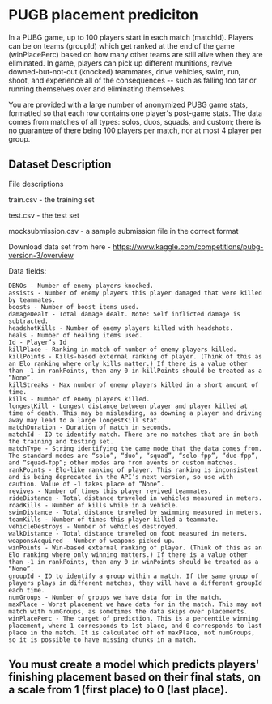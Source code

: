 # PUGB placement prediciton

In a PUBG game, up to 100 players start in each match (matchId). Players can be on teams (groupId) which get ranked at the end of the game (winPlacePerc) based on how many other teams are still alive when they are eliminated. In game, players can pick up different munitions, revive downed-but-not-out (knocked) teammates, drive vehicles, swim, run, shoot, and experience all of the consequences -- such as falling too far or running themselves over and eliminating themselves.

You are provided with a large number of anonymized PUBG game stats, formatted so that each row contains one player's post-game stats. The data comes from matches of all types: solos, duos, squads, and custom; there is no guarantee of there being 100 players per match, nor at most 4 player per group.

## Dataset Description

File descriptions

train.csv - the training set

test.csv - the test set

mocksubmission.csv - a sample submission file in the correct format

Download data set from here - https://www.kaggle.com/competitions/pubg-version-3/overview

Data fields:

    DBNOs - Number of enemy players knocked.
    assists - Number of enemy players this player damaged that were killed by teammates.
    boosts - Number of boost items used.
    damageDealt - Total damage dealt. Note: Self inflicted damage is subtracted.
    headshotKills - Number of enemy players killed with headshots.
    heals - Number of healing items used.
    Id - Player’s Id
    killPlace - Ranking in match of number of enemy players killed.
    killPoints - Kills-based external ranking of player. (Think of this as an Elo ranking where only kills matter.) If there is a value other than -1 in rankPoints, then any 0 in killPoints should be treated as a “None”.
    killStreaks - Max number of enemy players killed in a short amount of time.
    kills - Number of enemy players killed.
    longestKill - Longest distance between player and player killed at time of death. This may be misleading, as downing a player and driving away may lead to a large longestKill stat.
    matchDuration - Duration of match in seconds.
    matchId - ID to identify match. There are no matches that are in both the training and testing set.
    matchType - String identifying the game mode that the data comes from. The standard modes are “solo”, “duo”, “squad”, “solo-fpp”, “duo-fpp”, and “squad-fpp”; other modes are from events or custom matches.
    rankPoints - Elo-like ranking of player. This ranking is inconsistent and is being deprecated in the API’s next version, so use with caution. Value of -1 takes place of “None”.
    revives - Number of times this player revived teammates.
    rideDistance - Total distance traveled in vehicles measured in meters.
    roadKills - Number of kills while in a vehicle.
    swimDistance - Total distance traveled by swimming measured in meters.
    teamKills - Number of times this player killed a teammate.
    vehicleDestroys - Number of vehicles destroyed.
    walkDistance - Total distance traveled on foot measured in meters.
    weaponsAcquired - Number of weapons picked up.
    winPoints - Win-based external ranking of player. (Think of this as an Elo ranking where only winning matters.) If there is a value other than -1 in rankPoints, then any 0 in winPoints should be treated as a “None”.
    groupId - ID to identify a group within a match. If the same group of players plays in different matches, they will have a different groupId each time.
    numGroups - Number of groups we have data for in the match.
    maxPlace - Worst placement we have data for in the match. This may not match with numGroups, as sometimes the data skips over placements.
    winPlacePerc - The target of prediction. This is a percentile winning placement, where 1 corresponds to 1st place, and 0 corresponds to last place in the match. It is calculated off of maxPlace, not numGroups, so it is possible to have missing chunks in a match.


## You must create a model which predicts players' finishing placement based on their final stats, on a scale from 1 (first place) to 0 (last place).

